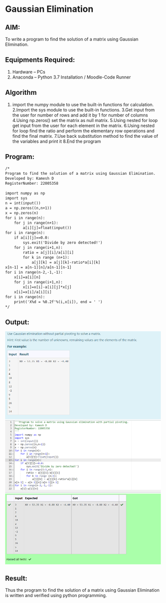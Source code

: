 # Gaussian Elimination

## AIM:
To write a program to find the solution of a matrix using Gaussian Elimination.

## Equipments Required:
1. Hardware – PCs
2. Anaconda – Python 3.7 Installation / Moodle-Code Runner

## Algorithm
1. import the numpy module to use the built-in functions for calculation.
2.Import the sys module to use the built-in functions.
3.Get input from the user for number of rows and add it by 1 for number of columns
4.Using np.zeros() set the matrix as null matrix.
5.Using nested for loop get input from the user for each element in the matrix.
6.Using nested for loop find the ratio and perform the elementary row operations and find the final matrix.
7.Use back substitution method to find the value of the variables and print it
8.End the program


## Program:
```
/*
Program to find the solution of a matrix using Gaussian Elimination.
Developed by: Kamesh D
RegisterNumber: 22005358

import numpy as np
import sys
n = int(input())
a = np.zeros((n,n+1))
x = np.zeros(n)
for i in range(n):
    for j in range(n+1):
        a[i][j]=float(input())
for i in range(n):
    if a[i][j]==0.0:
        sys.exit('Divide by zero detected!')
    for j in range(i+1,n):
        ratio = a[j][i]/a[i][i]
        for k in range (n+1):
            a[j][k] = a[j][k]-ratio*a[i][k]
x[n-1] = a[n-1][n]/a[n-1][n-1]
for i in range(n-2,-1,-1):
    x[i]=a[i][n]
    for j in range(i+1,n):
        x[i]=x[i]-a[i][j]*x[j]
    x[i]=x[i]/a[i][i]
for i in range(n):
    print('X%d = %0.2f'%(i,x[i]), end = ' ')
*/
```

## Output:
![](/Screenshot%202023-01-24%20001532.png)
![](/Screenshot%202023-01-24%20001652.png)
![](/Screenshot%202023-01-24%20001711.png)

## Result:
Thus the program to find the solution of a matrix using Gaussian Elimination is written and verified using python programming.

